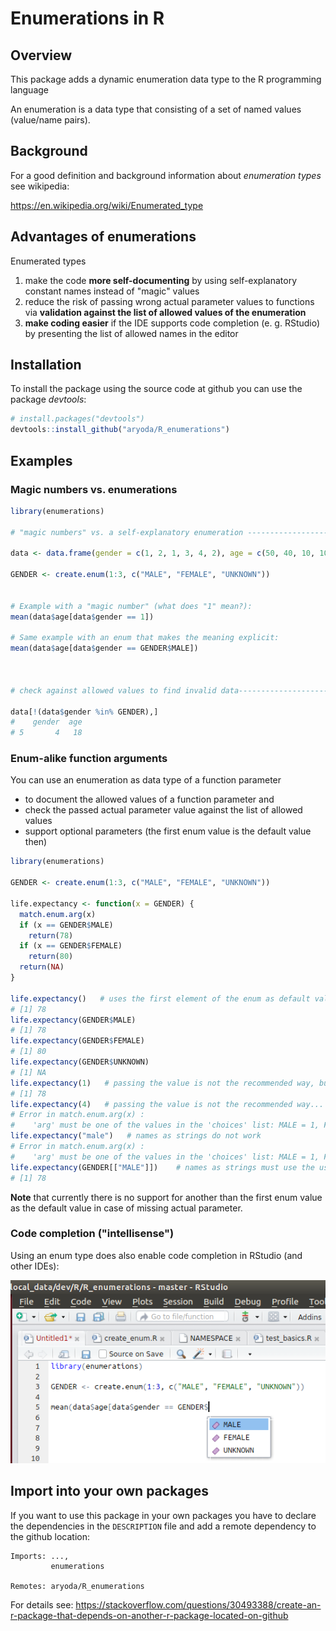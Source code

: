 # Enumerations in R

## Overview

This package adds a dynamic enumeration data type to the R programming language

An enumeration is a data type that consisting of a set of named values (value/name pairs).



## Background

For a good definition and background information about *enumeration types* see wikipedia:

https://en.wikipedia.org/wiki/Enumerated_type



## Advantages of enumerations

Enumerated types

1. make the code **more self-documenting** by using self-explanatory constant names instead of "magic" values
2. reduce the risk of passing wrong actual parameter values to functions via **validation against
   the list of allowed values of the enumeration**
3. **make coding easier** if the IDE supports code completion (e. g. RStudio)
   by presenting the list of allowed names in the editor



## Installation

To install the package using the source code at github you can use the package *devtools*:

```R
# install.packages("devtools")
devtools::install_github("aryoda/R_enumerations")
```


## Examples

### Magic numbers vs. enumerations

```R
library(enumerations)

# "magic numbers" vs. a self-explanatory enumeration --------------------------------------------------------------

data <- data.frame(gender = c(1, 2, 1, 3, 4, 2), age = c(50, 40, 10, 10, 18, 25))

GENDER <- create.enum(1:3, c("MALE", "FEMALE", "UNKNOWN"))


# Example with a "magic number" (what does "1" mean?):
mean(data$age[data$gender == 1])

# Same example with an enum that makes the meaning explicit:
mean(data$age[data$gender == GENDER$MALE])



# check against allowed values to find invalid data----------------------------------------------------------------

data[!(data$gender %in% GENDER),]
#    gender  age
# 5       4   18
```


### Enum-alike function arguments

You can use an enumeration as data type of a function parameter

- to document the allowed values of a function parameter and
- check the passed actual parameter value against the list of allowed values
- support optional parameters (the first enum value is the default value then)

```R
library(enumerations)

GENDER <- create.enum(1:3, c("MALE", "FEMALE", "UNKNOWN"))

life.expectancy <- function(x = GENDER) {
  match.enum.arg(x)
  if (x == GENDER$MALE)
    return(78)
  if (x == GENDER$FEMALE)
    return(80)
  return(NA)
}

life.expectancy()   # uses the first element of the enum as default value!
# [1] 78
life.expectancy(GENDER$MALE)
# [1] 78
life.expectancy(GENDER$FEMALE)
# [1] 80
life.expectancy(GENDER$UNKNOWN)
# [1] NA
life.expectancy(1)   # passing the value is not the recommended way, but also works
# [1] 78
life.expectancy(4)   # passing the value is not the recommended way... because you may use invalid values
# Error in match.enum.arg(x) : 
#    'arg' must be one of the values in the 'choices' list: MALE = 1, FEMALE = 2, UNKNOWN = 3 
life.expectancy("male")   # names as strings do not work
# Error in match.enum.arg(x) : 
#    'arg' must be one of the values in the 'choices' list: MALE = 1, FEMALE = 2, UNKNOWN = 3 
life.expectancy(GENDER[["MALE"]])    # names as strings must use the usual double-bracket syntax
# [1] 78
```

**Note** that currently there is no support for another than the first enum value as the default value
in case of missing actual parameter.



### Code completion ("intellisense")

Using an enum type does also enable code completion in RStudio (and other IDEs):

![Picture: RStudio code completion](inst/pics/RStudio_code_completion.png)



## Import into your own packages

If you want to use this package in your own packages you have to declare the dependencies in the
`DESCRIPTION` file and add a remote dependency to the github location:

```
Imports: ...,
         enumerations

Remotes: aryoda/R_enumerations
```

For details see: https://stackoverflow.com/questions/30493388/create-an-r-package-that-depends-on-another-r-package-located-on-github
